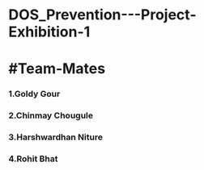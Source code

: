 # DOS_Prevention---Project-Exhibition-1
 <h1>#Team-Mates</h1>

<h3>1.Goldy Gour</h3>
<h3>2.Chinmay Chougule</h3>
<h3>3.Harshwardhan Niture</h3>
<h3>4.Rohit Bhat</h3>
